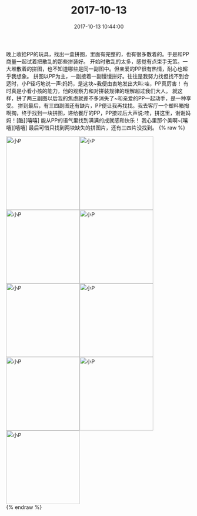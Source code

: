﻿---
title: "2017-10-13"
date: 2017-10-13 10:44:00
tags:
categories: 妈妈
---
晚上收拾PP的玩具，找出一盒拼图，里面有完整的，也有很多散着的。于是和PP商量一起试着把散乱的那些拼装好。
开始时散乱的太多，感觉有点束手无策。一大堆散着的拼图，也不知道哪些是同一副图中。但亲爱的PP很有热情，耐心也超乎我想象。
拼图以PP为主，一副接着一副慢慢拼好。往往是我努力找但找不到合适时，小P轻巧地说一声:妈妈，是这块~我便由衷地发出大叫:哇，PP真厉害！
有时真是小看小孩的能力，他的观察力和对拼装规律的理解超过我们大人。
就这样，拼了两三副图以后我的焦虑就差不多消失了~和亲爱的PP一起动手，是一种享受。
拼到最后，有三四副图还有缺片，PP便让我再找找。我去客厅一个塑料箱掏啊掏，终于找到一块拼图，递给餐厅的PP，PP接过后大声说:哇，拼这里，谢谢妈妈！[酷][嘻嘻]
能从PP的语气里找到满满的成就感和快乐！
我心里那个美啊~[嘻嘻][嘻嘻]
最后可惜只找到两块缺失的拼图片，还有三四片没找到。
{% raw %}
<div style="width:500 px">
<div style="float:left; width:100 px"><img src="/images/微信图片_20171013105044.jpg" width="200" alt="小P"></div>
<div style="float:left; width:100 px"><img src="/images/微信图片_20171013105054.jpg" width="200" alt="小P"></div>
<div style="float:left; width:100 px"><img src="/images/微信图片_20171013105101.jpg" width="200" alt="小P"></div>
<div style="float:left; width:100 px"><img src="/images/微信图片_20171013105108.jpg" width="200" alt="小P"></div>
<div style="float:left; width:100 px"><img src="/images/微信图片_20171013105117.jpg" width="200" alt="小P"></div>
<div style="float:left; width:100 px"><img src="/images/微信图片_20171013105124.jpg" width="200" alt="小P"></div>
<div style="float:left; width:100 px"><img src="/images/微信图片_20171013105131.jpg" width="200" alt="小P"></div>
<div style="float:left; width:100 px"><img src="/images/微信图片_20171013105138.jpg" width="200" alt="小P"></div>
<div style="float:left; width:100 px"><img src="/images/微信图片_20171013105145.jpg" width="200" alt="小P"></div>
<div style="clear:both"></div>
</div>
{% endraw %}